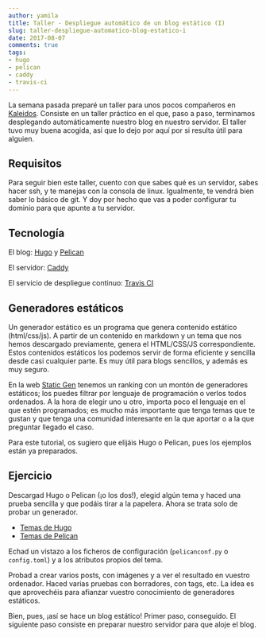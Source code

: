 ```yaml
---
author: yamila
title: Taller - Despliegue automático de un blog estático (I)
slug: taller-despliegue-automatico-blog-estatico-i
date: 2017-08-07
comments: true
tags:
- hugo
- pelican
- caddy
- travis-ci
---
```


La semana pasada preparé un taller para unos pocos compañeros en <a href="http://kaleidos.net" target="_new">Kaleidos</a>. Consiste en un taller práctico en el que, paso a paso, terminamos desplegando automáticamente nuestro blog en nuestro servidor. El taller tuvo muy buena acogida, así que lo dejo por aquí por si resulta útil para alguien.

<!--more-->

## Requisitos
Para seguir bien este taller, cuento con que sabes qué es un servidor, sabes hacer ssh, y te manejas con la consola de linux. Igualmente, te vendrá bien saber lo básico de git. Y doy por hecho que vas a poder configurar tu dominio para que apunte a tu servidor.

## Tecnología
El blog: <a href="http://gohugo.io" target="_new">Hugo</a> y <a href="http://getpelican.com" target="_new">Pelican</a>

El servidor: <a href="http://caddyserver.com" target="_new">Caddy</a>

El servicio de despliegue continuo: <a href="http://travis-ci.org" target="_new">Travis CI</a>

## Generadores estáticos
Un generador estático es un programa que genera contenido estático (html/css/js). A partir de un contenido en markdown y un tema que nos hemos descargado previamente, genera el HTML/CSS/JS correspondiente. Estos contenidos estáticos los podemos servir de forma eficiente y sencilla desde casi cualquier parte. Es muy útil para blogs sencillos, y además es muy seguro.

En la web <a href="http://staticgen.com" target="_new">Static Gen</a> tenemos un ranking con un montón de generadores estáticos; los puedes filtrar por lenguaje de programación o verlos todos ordenados. A la hora de elegir uno u otro, importa poco el lenguaje en el que estén programados; es mucho más importante que tenga temas que te gustan y que tenga una comunidad interesante en la que aportar o a la que preguntar llegado el caso.

Para este tutorial, os sugiero que elijáis Hugo o Pelican, pues los ejemplos están ya preparados.

## Ejercicio
Descargad Hugo o Pelican (¡o los dos!), elegid algún tema y haced una prueba sencilla y que podáis tirar a la papelera. Ahora se trata solo de probar un generador.

* <a href="https://themes.gohugo.io/" target="_new">Temas de Hugo</a>
* <a href="http://pelicanthemes.com/" target="_new">Temas de Pelican</a>

Echad un vistazo a los ficheros de configuración (`pelicanconf.py` o `config.toml`) y a los atributos propios del tema.

Probad a crear varios posts, con imágenes y a ver el resultado en vuestro ordenador. Haced varias pruebas con borradores, con tags, etc. La idea es que aprovechéis para afianzar vuestro conocimiento de generadores estáticos.

Bien, pues, ¡así se hace un blog estático! Primer paso, conseguido. El siguiente paso consiste en preparar nuestro servidor para que aloje el blog.
